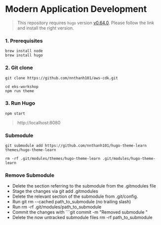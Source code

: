 # Modern Application Development

> This repository requires `hugo` version [v0.64.0](https://github.com/gohugoio/hugo/releases/tag/v0.64.0).
Please follow the link and install the right version.
### 1. Prerequisites
```
brew install node
brew install hugo
```

### 2. Git clone

```
git clone https://github.com/nnthanh101/aws-cdk.git

cd eks-workshop
npm run theme
```

### 3. Run Hugo

```
npm start
```

> http://localhost:8080

### Submodule

```
git submodule add https://github.com/nnthanh101/hugo-theme-learn themes/hugo-theme-learn

rm -rf .git/modules/themes/hugo-theme-learn .git/modules/hugo-theme-learn
```

### Remove Submodule

* Delete the section referring to the submodule from the .gitmodules file
* Stage the changes via git add .gitmodules
* Delete the relevant section of the submodule from .git/config.
* Run git rm --cached path_to_submodule (no trailing slash)
* Run rm -rf .git/modules/path_to_submodule
* Commit the changes with ```git commit -m "Removed submodule "
* Delete the now untracked submodule files rm -rf path_to_submodule